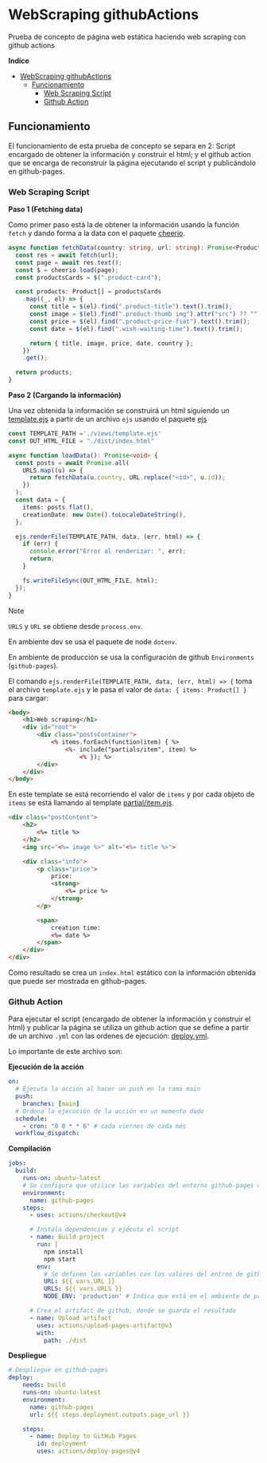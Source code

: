 # WebScraping githubActions

Prueba de concepto de página web estática haciendo web scraping con github actions

**Indice**

- [WebScraping githubActions](#webscraping-githubactions)
  - [Funcionamiento](#funcionamiento)
    - [Web Scraping Script](#web-scraping-script)
    - [Github Action](#github-action)

## Funcionamiento

El funcionamiento de esta prueba de concepto se separa en 2: Script encargado de obtener la información y construir el html; y el github action que se encarga de reconstruir la página ejecutando el script y publicándolo en github-pages.

### Web Scraping Script

**Paso 1 (Fetching data)**

Como primer paso está la de obtener la información usando la función `fetch` y dando forma a la data con el paquete [cheerio](https://www.npmjs.com/package/cheerio).

```ts
async function fetchData(country: string, url: string): Promise<Product[]> {
  const res = await fetch(url);
  const page = await res.text();
  const $ = cheerio.load(page);
  const productsCards = $(".product-card");

  const products: Product[] = productsCards
    .map((_, el) => {
      const title = $(el).find(".product-title").text().trim();
      const image = $(el).find(".product-thumb img").attr("src") ?? "";
      const price = $(el).find(".product-price-fiat").text().trim();
      const date = $(el).find(".wish-waiting-time").text().trim();

      return { title, image, price, date, country };
    })
    .get();

  return products;
}
```

**Paso 2 (Cargando la información)**

Una vez obtenida la información se construirá un html siguiendo un [template.ejs](./views/template.ejs) a partir de un archivo `ejs` usando el paquete [ejs](https://www.npmjs.com/package/ejs)

```ts
const TEMPLATE_PATH ='./views/template.ejs' 
const OUT_HTML_FILE = "./dist/index.html"

async function loadData(): Promise<void> {
  const posts = await Promise.all(
    URLS.map((u) => {
      return fetchData(u.country, URL.replace("<id>", u.id));
    })
  );
  const data = {
    items: posts.flat(),
    creationDate: new Date().toLocaleDateString(),
  };

  ejs.renderFile(TEMPLATE_PATH, data, (err, html) => {
    if (err) {
      console.error("Error al renderizar: ", err);
      return;
    }

    fs.writeFileSync(OUT_HTML_FILE, html);
  });
}
```

> [!NOTE]
> `URLS` y `URL` se obtiene desde `process.env`.
>
> En ambiente dev se usa el paquete de node `dotenv`.
> 
> En ambiente de producción se usa la configuración de github `Environments` (`github-pages`).

El comando `ejs.renderFile(TEMPLATE_PATH, data, (err, html) => {` toma el archivo `template.ejs` y le pasa el valor de `data: { items: Product[] }` para cargar:

```html
<body>
    <h1>Web scraping</h1>
    <div id="root">
        <div class="postsContainer">
            <% items.forEach(function(item) { %>
                <%- include("partials/item", item) %>
                    <% }); %>
        </div>
    </div>
</body>
```

En este template se está recorriendo el valor de `items` y por cada objeto de `items` se está llamando al template [partial/item.ejs](./views/partials/item.ejs).

```html
<div class="postContent">
    <h2>
        <%= title %>
    </h2>
    <img src="<%= image %>" alt="<%= title %>">

    <div class="info">
        <p class="price">
            price:
            <strong>
                <%= price %>
            </strong>
        </p>

        <span>
            creation time:
            <%= date %>
        </span>
    </div>
</div>
```

Como resultado se crea un `index.html` estático con la información obtenida que puede ser mostrada en github-pages.

### Github Action

Para ejecutar el script (encargado de obtener la información y construir el html) y publicar la página se utiliza un github action que se define a partir de un archivo `.yml` con las ordenes de ejecución: [deploy.yml](./.github/workflows/deploy.yml).

Lo importante de este archivo son:

**Ejecución de la acción**

```yml
on:
  # Ejecuta la acción al hacer un push en la rama main
  push:
    branches: [main]
  # Ordena la ejecución de la acción en un momento dado
  schedule:
    - cron: "0 0 * * 6" # cada viernes de cada més
  workflow_dispatch:
```

**Compilación**

```yml
jobs:
  build:
    runs-on: ubuntu-latest
    # Se configura que utilice las variables del entorno github-pages configurado en el repositorio de github
    environment:
      name: github-pages
    steps:
      - uses: actions/checkout@v4

      # Instala dependencias y ejecuta el script
      - name: Build project
        run: |
          npm install
          npm start
        env:
          # Se definen las variables con los valores del entrno de github
          URL: ${{ vars.URL }}
          URLS: ${{ vars.URLS }}
          NODE_ENV: 'production' # Indica que está en el ambiente de producción

      # Crea el artifact de github, donde se guarda el resultado
      - name: Upload artifact
        uses: actions/upload-pages-artifact@v3
        with:
          path: ./dist

```

**Despliegue**

```yml
# Despliegue en github-pages
deploy:
    needs: build
    runs-on: ubuntu-latest
    environment:
      name: github-pages
      url: ${{ steps.deployment.outputs.page_url }}

    steps:
      - name: Deploy to GitHub Pages
        id: deployment
        uses: actions/deploy-pages@v4
```
